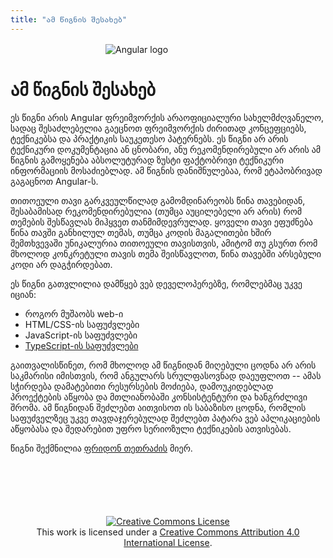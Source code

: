 ```yaml
---
title: "ამ წიგნის შესახებ"
---
```


<img src="./assets/ng-logo.gif" alt="Angular logo" style="max-width: 200px; display: block; margin: 1rem auto 0 auto;" />

# ამ წიგნის შესახებ

ეს წიგნი არის Angular ფრეიმვორქის არაოფიციალური სახელმძღვანელო, სადაც
შესაძლებელია გაეცნოთ ფრეიმვორქის ძირითად კონცეფციებს, ტექნიკებსა და პრაქტიკის
საუკეთესო პატერნებს. ეს წიგნი არ არის ტექნიკური დოკუმენტაცია ან ცნობარი, ანუ რეკომენდირებული
არ არის ამ წიგნის გამოყენება აბსოლუტურად ზუსტი ფაქტობრივი ტექნიკური ინფორმაციის
მოსაძიებლად. ამ წიგნის დანიშნულებაა, რომ ეტაპობრივად გაგაცნოთ Angular-ს.

თითოეული თავი გარკვეულწილად გამომდინარეობს წინა თავებიდან, შესაბამისად რეკომენდირებულია
(თუმცა აუცილებელი არ არის) რომ თემების შესწავლას მიჰყვეთ თანმიმდევრულად. ყოველი თავი
ეფუძნება წინა თავში განხილულ თემას, თუმცა კოდის მაგალითები ხშირ შემთხვევაში უნიკალურია
თითოეული თავისთვის, ამიტომ თუ გსურთ რომ მხოლოდ კონკრეტული თავის თემა შეისწავლოთ,
წინა თავებში არსებული კოდი არ დაგჭირდებათ.

ეს წიგნი გათვლილია დამწყებ ვებ დეველოპერებზე, რომლებმაც უკვე იციან:

- როგორ მუშაობს web-ი
- HTML/CSS-ის საფუძვლები
- JavaScript-ის საფუძვლები
- [TypeScript-ის საფუძვლები](./typescript/)

გაითვალისწინეთ, რომ მხოლოდ ამ წიგნიდან მიღებული ცოდნა არ არის საკმარისი იმისთვის,
რომ ანგულარს სრულფასოვნად დაეუფლოთ -- ამას სჭირდება დამატებითი რესურსების მოძიება,
დამოუკიდებლად პროექტების აწყობა და მთლიანობაში კონსისტენტური და ხანგრძლივი შრომა.
ამ წიგნიდან შეძლებთ აითვისოთ ის საბაზისო ცოდნა, რომლის საფუძველზეც უკვე თავდაჯერებულად
შეძლებთ პატარა ვებ აპლიკაციების აწყობასა და შედარებით უფრო სერიოზული ტექნიკების ათვისებას.

წიგნი შექმნილია [ფრიდონ თეთრაძის](https://pridontetradze.com) მიერ.

<div style="text-align: center; margin-top: 100px;">
<a rel="license" href="http://creativecommons.org/licenses/by/4.0/"><img alt="Creative Commons License" style="border-width:0" src="https://i.creativecommons.org/l/by/4.0/88x31.png" /></a><br />This work is licensed under a <a rel="license" href="http://creativecommons.org/licenses/by/4.0/">Creative Commons Attribution 4.0 International License</a>.
</div>
